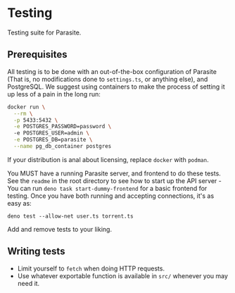 # Testing

Testing suite for Parasite.

## Prerequisites

All testing is to be done with an out-of-the-box configuration of Parasite (That
is, no modifications done to `settings.ts`, or anything else), and PostgreSQL.
We suggest using containers to make the process of setting it up less of a pain
in the long run:

```sh
docker run \
  --rm \
  -p 5433:5432 \
  -e POSTGRES_PASSWORD=password \ 
  -e POSTGRES_USER=admin \
  -e POSTGRES_DB=parasite \
  --name pg_db_container postgres
```

If your distribution is anal about licensing, replace `docker` with `podman`.

You MUST have a running Parasite server, and frontend to do these tests. See the
`readme` in the root directory to see how to start up the API server - You can
run `deno task start-dummy-frontend` for a basic frontend for testing. Once you
have both running and accepting connections, it's as easy as:

```
deno test --allow-net user.ts torrent.ts
```

Add and remove tests to your liking.

## Writing tests

- Limit yourself to `fetch` when doing HTTP requests.
- Use whatever exportable function is available in `src/` whenever you may need
  it.
